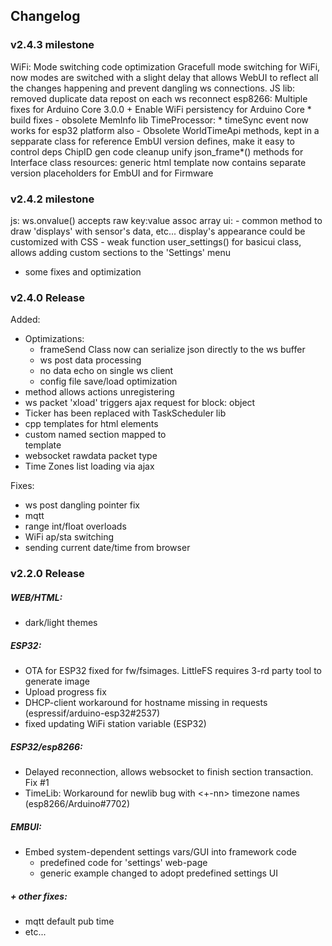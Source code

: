 ## Changelog

### v2.4.3  milestone
WiFi: Mode switching code optimization
      Gracefull mode switching for WiFi, now modes are switched with a slight delay
      that allows WebUI to reflect all the changes happening and prevent dangling ws connections.
JS lib: removed duplicate data repost on each ws reconnect
esp8266: Multiple fixes for Arduino Core 3.0.0
      + Enable WiFi persistency for Arduino Core
      * build fixes
      - obsolete MemInfo lib
TimeProcessor:
      * timeSync event now works for esp32 platform also
      - Obsolete WorldTimeApi methods, kept in a sepparate class for reference
EmbUI version defines, make it easy to control deps
ChipID gen code cleanup
unify json_frame*() methods for Interface class
resources: generic html template now contains separate version placeholders for EmbUI and for Firmware


### v2.4.2  milestone
js: ws.onvalue() accepts raw key:value assoc array
ui: - common method to draw 'displays' with sensor's data, etc...
      display's appearance could be customized with CSS
    - weak function user_settings() for basicui class,
        allows adding custom sections to the 'Settings' menu
* some fixes and optimization

### v2.4.0  Release
Added:
  - Optimizations:
    - frameSend Class now can serialize json directly to the ws buffer
    - ws post data processing
    - no data echo on single ws client
    - config file save/load optimization
  - method allows actions unregistering
  - ws packet 'xload' triggers ajax request for block: object
  - Ticker has been replaced with TaskScheduler lib
  - cpp templates for html elements
  - custom named section mapped to <div> template
  - websocket rawdata packet type
  - Time Zones list loading via ajax


Fixes:
  - ws post dangling pointer fix
  - mqtt
  - range int/float overloads
  - WiFi ap/sta switching
  - sending current date/time from browser


### v2.2.0  Release

##### WEB/HTML:
- dark/light themes

##### ESP32:
- OTA for ESP32 fixed for fw/fsimages. LittleFS requires 3-rd party tool to generate image
- Upload progress fix
- DHCP-client workaround for hostname missing in requests (espressif/arduino-esp32#2537)
 - fixed updating WiFi station variable (ESP32)
 
##### ESP32/esp8266:
- Delayed reconnection, allows websocket to finish section transaction. Fix #1
- TimeLib: Workaround for newlib bug with <+-nn> timezone names (esp8266/Arduino#7702)

##### EMBUI:
- Embed system-dependent  settings vars/GUI into framework code
  - predefined code for 'settings' web-page
  - generic example changed to adopt predefined settings UI

##### + other fixes:
- mqtt default pub time
- etc...
